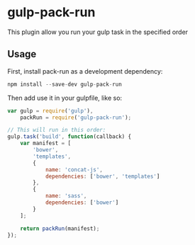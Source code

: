 gulp-pack-run
=============

This plugin allow you run your gulp task in the specified order

Usage
-----

First, install pack-run as a development dependency:

```javascript
npm install --save-dev gulp-pack-run
```
Then add use it in your gulpfile, like so:

```javascript
var gulp = require('gulp'),
	packRun = require('gulp-pack-run');

// This will run in this order:
gulp.task('build', function(callback) {
	var manifest = [
		'bower',
		'templates',
		{
			name: 'concat-js',
			dependencies: ['bower', 'templates']
		},
		{
			name: 'sass',
			dependencies: ['bower']
		}
	];

	return packRun(manifest);
});
```